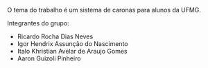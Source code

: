 O tema do trabalho é um sistema de caronas para alunos da UFMG.

Integrantes do grupo:
- Ricardo Rocha Dias Neves
- Igor Hendrix Assunção do Nascimento
- Italo Khristian Avelar de Araujo Gomes
- Aaron Guizoli Pinheiro 